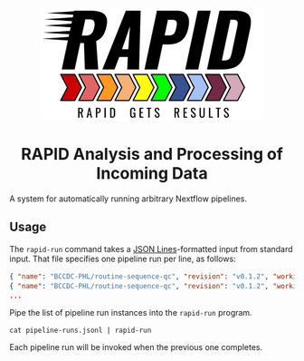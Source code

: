 <p align="center">
  <img src="docs/images/RAPID_logo.png">
</p>

<h1 align="center">RAPID Analysis and Processing of Incoming Data</h1>

A system for automatically running arbitrary Nextflow pipelines.

## Usage

The `rapid-run` command takes a [JSON Lines](https://jsonlines.org/)-formatted input from standard input. That file specifies one pipeline run per line, as follows:

```json
{ "name": "BCCDC-PHL/routine-sequence-qc", "revision": "v0.1.2", "working_directory": "/home/user/analyses", pipeline_params: {"input": "/path/to/input1", "output": "/path/to/output1", ...}}
{ "name": "BCCDC-PHL/routine-sequence-qc", "revision": "v0.1.2", "working_directory": "/home/user/analyses", pipeline_params: {"input": "/path/to/input2", "output": "/path/to/output2", ...}}
...
```

Pipe the list of pipeline run instances into the `rapid-run` program.

```
cat pipeline-runs.jsonl | rapid-run
```

Each pipeline run will be invoked when the previous one completes.
